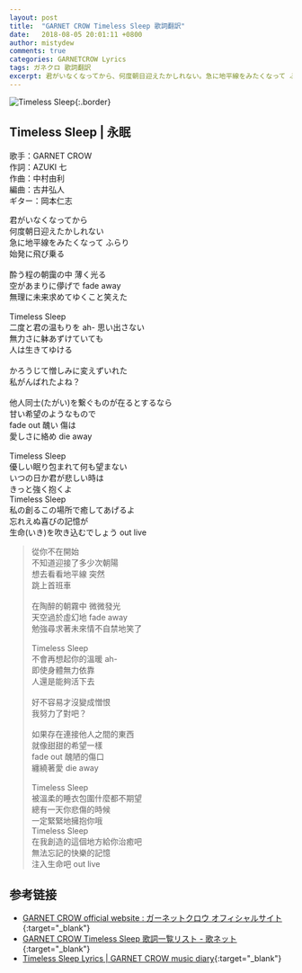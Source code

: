 ```yaml
---
layout: post
title:  "GARNET CROW Timeless Sleep 歌詞翻訳"
date:   2018-08-05 20:01:11 +0800
author: mistydew
comments: true
categories: GARNETCROW Lyrics
tags: ガネクロ 歌詞翻訳
excerpt: 君がいなくなってから、何度朝日迎えたかしれない。急に地平線をみたくなって ふらり、始発に飛び乗る。
---
```

![Timeless Sleep](https://raw.githubusercontent.com/mistydew/gc2/master/cover/single/SG09_Timeless%20Sleep.jpg){:.border}

## Timeless Sleep | 永眠

歌手：GARNET CROW<br>
作詞：AZUKI 七<br>
作曲：中村由利<br>
編曲：古井弘人<br>
ギター：岡本仁志

<div class="lyric-original">
<p>
君がいなくなってから<br>
何度朝日迎えたかしれない<br>
急に地平線をみたくなって ふらり<br>
始発に飛び乗る<br>
<br>
酔う程の朝靄の中 薄く光る<br>
空があまりに儚げで fade away<br>
無理に未来求めてゆくこと笑えた<br>
<br>
Timeless Sleep<br>
二度と君の温もりを ah- 思い出さない<br>
無力さに躰あずけていても<br>
人は生きてゆける<br>
<br>
かろうじて憎しみに変えずいれた<br>
私がんばれたよね？<br>
<br>
他人同士(たがい)を繋ぐものが在るとするなら<br>
甘い希望のようなもので<br>
fade out 醜い 傷は<br>
愛しさに絡め die away<br>
<br>
Timeless Sleep<br>
優しい眠り包まれて何も望まない<br>
いつの日か君が悲しい時は<br>
きっと強く抱くよ<br>
Timeless Sleep<br>
私の創るこの場所で癒してあげるよ<br>
忘れえぬ喜びの記憶が<br>
生命(いき)を吹き込むでしょう out live
</p>
</div>

<div class="lyric-translation">
<blockquote>
從你不在開始<br>
不知道迎接了多少次朝陽<br>
想去看看地平線 突然<br>
跳上首班車<br>
<br>
在陶醉的朝霧中 微微發光<br>
天空過於虛幻地 fade away<br>
勉強尋求著未來情不自禁地笑了<br>
<br>
Timeless Sleep<br>
不會再想起你的溫暖 ah-<br>
即使身體無力依靠<br>
人還是能夠活下去<br>
<br>
好不容易才沒變成憎恨<br>
我努力了對吧？<br>
<br>
如果存在連接他人之間的東西<br>
就像甜甜的希望一樣<br>
fade out 醜陋的傷口<br>
纏繞著愛 die away<br>
<br>
Timeless Sleep<br>
被溫柔的睡衣包圍什麼都不期望<br>
總有一天你悲傷的時候<br>
一定緊緊地擁抱你哦<br>
Timeless Sleep<br>
在我創造的這個地方給你治癒吧<br>
無法忘記的快樂的記憶<br>
注入生命吧 out live
</blockquote>
</div>

## 参考链接

* [GARNET CROW official website : ガーネットクロウ オフィシャルサイト](http://www.garnetcrow.com){:target="_blank"}
* [GARNET CROW Timeless Sleep 歌詞一覧リスト - 歌ネット](https://www.uta-net.com/song/20123){:target="_blank"}
* [Timeless Sleep Lyrics \| GARNET CROW music diary](https://mistydew.github.io/gc/lyrics/original/Timeless%20Sleep.html){:target="_blank"}
